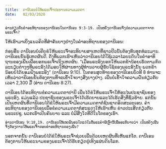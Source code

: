 ```yaml
---
title:  ດານີເອນຂໍໃຫ້ພຣະເຈົ້າປະທານຄວາມເມດຕາ
date:   02/03/2020
---
```


`ອ່ານກ່ຽວກັບຄຳອະທິຖານຂອງດານີເອນໃນດານີເອນ 9:3-19. ເປັນຫຍັງດານີເອນຈິ່ງຂໍຄວາມເມດຕາຈາກພຣະເຈົ້າ?`

ໃຫ້ເຮົາມາເບິ່ງແນວຄິດທີ່ສຳຄັນບາງຢ່າງໃນຄຳອະທິຖານຂອງດານີເອນ:

ກ່ອນອື່ນ ດານີເອນບໍ່ເຄີຍຂໍໃຫ້ພຣະເຈົ້າອະທິບາຍສາເຫດທີ່ຊາວຢິວນັ້ນຕ້ອງທົນທຸກທໍລະມານ. ດານີເອນນັ້ນຮູ້ເຫດຜົນດີ. ດັ່ງທີ່ພວກເຮົາເຫັນວ່າດານີເອນໄດ້ໃຊ້ເວລາໄລຍະດົນໃນຄຳອາທິຖານຂອງເພີ່ນເພື່ອບອກພຣເຈົ້າເຖິງເຫດຜົນ. “ເມື່ອພຣະອົງບອກໃຫ້ພວກຂ້ານ້ອຍເຮັດຕາມກົດລະບຽບຕ່າງໆທີ່ພຣະອົງໄດ້ມອບໃຫ້ຜ່ານທາງຜູ້ທຳນວາຍຜູ້ຮັບໃຊ້ຂອງພຣະອົງນັ້ນ ພວກຂ້ານ້ອຍບໍ່ໄດ້ຍອມຟັງພຣະອົງ” (ດານີເອນ 9:10). ໃນຕອນສຸດທ້າຍຂອງດານີເອນບົດທີ 8 ທ່ານຈະເຫັນວ່າດານີເອນນັ້ນຕ້ອງການທີ່ຈະເຂົ້າໃຈບາງສິ່ງບາງຢ່າງ. ເພີ່ນບໍ່ເຂົ້າໃຈຄວາມຝັນກ່ຽວກັບເວລາ 2,300 ມື້ (ອ່ານ ດານີເອນ 8:27).

ດານີເອນໄດ້ອະທິຖານຂໍຄວາມເມດຕາປານີ ເພີ່ນໄດ້ຂໍໃຫ້ພຣະເຈົ້າໃຫ້ອະໄພປະຊາຊົນຂອງພຣະອົງ. ແມ່ນແລ້ວ ປະຊາຊົນຂອງພຣະເຈົ້າໄດ້ເຮັດບາບແລະໄດ້ເຮັດສິ່ງທີ່ຊົ່ວຮ້າຍ. ແຕ່ນັ້ນເປັນເຫດຜົນທີ່ດານີເອນໄດ້ຂໍໃຫ້ພຣະເຈົ້າມີຄວາມເມດຕາຕໍ່ຊົນຊາດອິດສະລະເອນ. ຄຳອະທິຖານຂອງດານີເອນເພື່ອຂໍຄວາມເມດຕາກໍສະແດງໃຫ້ເຮົາເຫັນ ຂ່າວປະເສີດກ່ຽວກັບພຣະເຢຊູ. ພວກເຮົາເປັນຄົນບາບ ແລະ ບໍ່ມີສິ່ງໃດທີ່ດີໃນໂຕຂອງເຮົາ.

`ອ່ານດານີເອນ 9:18,19. ດານີເອນໃຫ້ເຫດຜົນອນໃດແດ່ໃນຂໍ້ພຣະຄຳພີເຫຼົ່ານີ້ເພື່ອອະທິບາຍວ່າ ເປັນຫຍັງເພີ່ນຈິ່ງຕ້ອງການໃຫ້ພຣະເຈົ້າຕອບຄຳອະທິຖານຂອງເພີ່ນ?` 

ນອກຈາກນັ້ນ ດານີເອນບໍ່ໄດ້ຂໍໃຫ້ພຣະເຈົ້າຊ່ວຍເພີ່ນດ້ວຍເຫດຜົນທີ່ເຫັນແກ່ໂຕ. ດານີເອນຕ້ອງການໃຫ້ພຣະນາມຂອງພຣະເຈົ້າໄດ້ຮັບກຽດຢູ່ເທິງແຜ່ນດິນໂລກ.